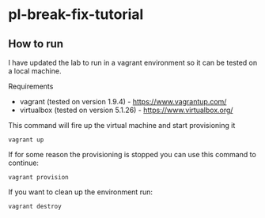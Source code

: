 # pl-break-fix-tutorial

## How to run

I have updated the lab to run in a vagrant environment so it can be tested on a local machine.

Requirements
- vagrant (tested on version 1.9.4) - https://www.vagrantup.com/
- virtualbox (tested on version 5.1.26) - https://www.virtualbox.org/


This command will fire up the virtual machine and start provisioning it

```
vagrant up
```

If for some reason the provisioning is stopped you can use this command to continue:
```
vagrant provision
```

If you want to clean up the environment run:
```
vagrant destroy
```
